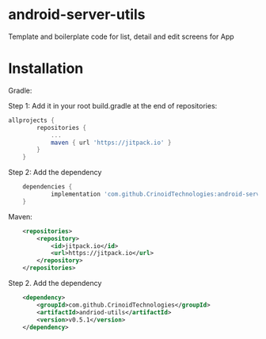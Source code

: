 # android-server-utils
Template and boilerplate code for list, detail and edit screens for App

# Installation

Gradle:

Step 1: Add it in your root build.gradle at the end of repositories:
```groovy 
allprojects {
		repositories {
			...
			maven { url 'https://jitpack.io' }
		}
	}
```
Step 2: Add the dependency
```groovy 
	dependencies {
	        implementation 'com.github.CrinoidTechnologies:android-server-utils:v0.5.0'
	}
 ``` 
Maven:

```xml
	<repositories>
		<repository>
		    <id>jitpack.io</id>
		    <url>https://jitpack.io</url>
		</repository>
	</repositories>
```
Step 2. Add the dependency

```xml
	<dependency>
	    <groupId>com.github.CrinoidTechnologies</groupId>
	    <artifactId>andriod-utils</artifactId>
	    <version>v0.5.1</version>
	</dependency>
```
